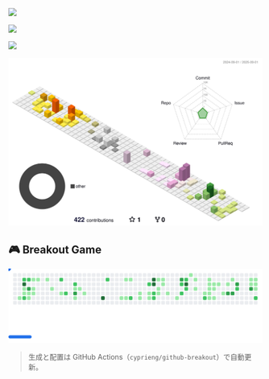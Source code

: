 ![](https://komarev.com/ghpvc/?username=naokoo&label=PROFILE+VIEWS)

![](https://github-profile-summary-cards.vercel.app/api/cards/profile-details?username=naokoo&theme=dracula)

![](https://github-readme-stats.vercel.app/api?username=naokoo&count_private=true&show_icons=true&theme=dracula)

![](./profile-3d-contrib/profile-season-animate.svg)

## 🎮 Breakout Game
<!-- 画像は Actions が出力するものを github-breakout ブランチに集約して参照します -->
<picture>
  <source media="(prefers-color-scheme: dark)"
          srcset="https://raw.githubusercontent.com/naokoo/naokoo/github-breakout/images/breakout-dark.svg" />
  <source media="(prefers-color-scheme: light)"
          srcset="https://raw.githubusercontent.com/naokoo/naokoo/github-breakout/images/breakout-light.svg" />
  <img alt="Breakout Game"
       src="https://raw.githubusercontent.com/naokoo/naokoo/github-breakout/images/breakout-light.svg" />
</picture>

> 生成と配置は GitHub Actions（`cyprieng/github-breakout`）で自動更新。
